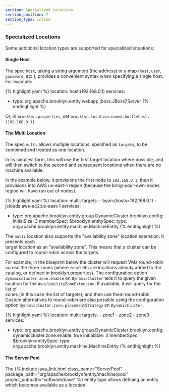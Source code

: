 ```yaml
---
section: Specialized Locations
section_position: 7
section_type: inline
---
```


### Specialized Locations

Some additional location types are supported for specialized situations:

#### Single Host

The spec `host`, taking a string argument (the address) or a map (`host`, `user`, `password`, etc.),
provides a convenient syntax when specifying a single host.
For example:

{% highlight yaml %}
location: host:(192.168.0.1)
services:
- type: org.apache.brooklyn.entity.webapp.jboss.JBoss7Server 
{% endhighlight %}

Or, in `brooklyn.properties`, set `brooklyn.location.named.host1=host:(192.168.0.1)`.


#### The Multi Location

The spec `multi` allows multiple locations, specified as `targets`,
to be combined and treated as one location.

In its simplest form, this will use the first target location where possible,
and will then switch to the second and subsequent locations when there are no
machine available.

In the example below, it provisions the first node to `192.168.0.1`, then it provisions into AWS 
us-east-1 region (because the bring-your-own-nodes region will have run out of nodes).

{% highlight yaml %}
location:
  multi:
    targets:
    - byon:(hosts=192.168.0.1)
    - jclouds:aws-ec2:us-east-1
services:
- type: org.apache.brooklyn.entity.group.DynamicCluster
  brooklyn.config:
    initialSize: 3
    memberSpec:
      $brooklyn:entitySpec:
        type: org.apache.brooklyn.entity.machine.MachineEntity
{% endhighlight %}

The `multi` location also supports the "availability zone" location extension: it presents each  
target location as an "availability zone". This means that a cluster can be configured to
round-robin across the targets.

For example, in the blueprint below the cluster will request VMs round-robin across the three zones
(where `zone1` etc are locations already added to the catalog, or defined in brooklyn.properties).
The configuration option `dynamiccluster.zone.enable` on `DynamicCluster` tells it to query the 
given location for the `AvailabilityZoneExtension`. If available, it will query for the list of  
zones (in this case the list of targets), and then use them round-robin. Custom alternatives to 
round-robin are also possible using the configuration option `dynamiccluster.zone.placementStrategy`
on `DynamicCluster`.

{% highlight yaml %}
location:
  multi:
    targets:
    - zone1
    - zone2
    - zone3
services:
- type: org.apache.brooklyn.entity.group.DynamicCluster
  brooklyn.config:
    dynamiccluster.zone.enable: true
    initialSize: 4
    memberSpec:
      $brooklyn:entitySpec:
        type: org.apache.brooklyn.entity.machine.MachineEntity
{% endhighlight %}


#### The Server Pool

The {% include java_link.html class_name="ServerPool" package_path="org/apache/brooklyn/entity/machine/pool" project_subpath="software/base" %}
entity type allows defining an entity which becomes available as a location.

